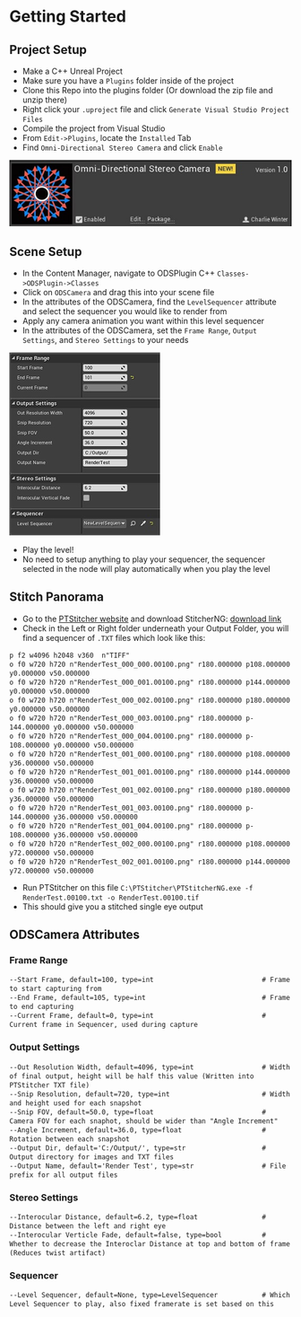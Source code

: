 
# Getting Started
## Project Setup

- Make a C++ Unreal Project 
- Make sure you have a `Plugins` folder inside of the project
- Clone this Repo into the plugins folder (Or download the zip file and unzip there)
- Right click your `.uproject` file and click `Generate Visual Studio Project Files`
- Compile the project from Visual Studio
- From `Edit->Plugins`, locate the `Installed` Tab
- Find  `Omni-Directional Stereo Camera` and click `Enable`

![](Images/plugin_a.jpg)
## Scene Setup

- In the Content Manager, navigate to ODSPlugin C++ `Classes->ODSPlugin->Classes`
- Click on `ODSCamera` and drag this into your scene file
- In the attributes of the ODSCamera, find the `LevelSequencer` attribute and select the sequencer you would like to render from
- Apply any camera animation you want within this level sequencer
- In the attributes of the ODSCamera, set the `Frame Range`, `Output Settings`, and `Stereo Settings` to your needs

![](Images/attributes_a.jpg)

- Play the level!
- No need to setup anything to play your sequencer, the sequencer selected in the node will play automatically when you play the level

## Stitch Panorama

- Go to the [PTStitcher website](https://webuser.hs-furtwangen.de/~dersch/PTStitcherNG/) and download StitcherNG: [download link](https://webuser.hs-furtwangen.de/~dersch/PTStitcherNG/PTStitcherNG0.7b.zip) 
- Check in the Left or Right folder underneath your Output Folder, you will find a sequencer of `.TXT` files which look like this:
```
p f2 w4096 h2048 v360  n"TIFF"
o f0 w720 h720 n"RenderTest_000_000.00100.png" r180.000000 p108.000000 y0.000000 v50.000000
o f0 w720 h720 n"RenderTest_000_001.00100.png" r180.000000 p144.000000 y0.000000 v50.000000
o f0 w720 h720 n"RenderTest_000_002.00100.png" r180.000000 p180.000000 y0.000000 v50.000000
o f0 w720 h720 n"RenderTest_000_003.00100.png" r180.000000 p-144.000000 y0.000000 v50.000000
o f0 w720 h720 n"RenderTest_000_004.00100.png" r180.000000 p-108.000000 y0.000000 v50.000000
o f0 w720 h720 n"RenderTest_001_000.00100.png" r180.000000 p108.000000 y36.000000 v50.000000
o f0 w720 h720 n"RenderTest_001_001.00100.png" r180.000000 p144.000000 y36.000000 v50.000000
o f0 w720 h720 n"RenderTest_001_002.00100.png" r180.000000 p180.000000 y36.000000 v50.000000
o f0 w720 h720 n"RenderTest_001_003.00100.png" r180.000000 p-144.000000 y36.000000 v50.000000
o f0 w720 h720 n"RenderTest_001_004.00100.png" r180.000000 p-108.000000 y36.000000 v50.000000
o f0 w720 h720 n"RenderTest_002_000.00100.png" r180.000000 p108.000000 y72.000000 v50.000000
o f0 w720 h720 n"RenderTest_002_001.00100.png" r180.000000 p144.000000 y72.000000 v50.000000
```
- Run PTStitcher on this file
`C:\PTStitcher\PTStitcherNG.exe -f RenderTest.00100.txt -o RenderTest.00100.tif`
- This should give you a stitched single eye output

## ODSCamera Attributes

### Frame Range
```
--Start Frame, default=100, type=int                           # Frame to start capturing from
--End Frame, default=105, type=int                             # Frame to end capturing
--Current Frame, default=0, type=int                           # Current frame in Sequencer, used during capture
```
### Output Settings
```
--Out Resolution Width, default=4096, type=int                 # Width of final output, height will be half this value (Written into PTStitcher TXT file)
--Snip Resolution, default=720, type=int                       # Width and height used for each snapshot
--Snip FOV, default=50.0, type=float                           # Camera FOV for each snaphot, should be wider than "Angle Increment"
--Angle Increment, default=36.0, type=float                    # Rotation between each snapshot
--Output Dir, default='C:/Output/', type=str                   # Output directory for images and TXT files
--Output Name, default='Render Test', type=str                 # File prefix for all output files
```
### Stereo Settings
```
--Interocular Distance, default=6.2, type=float                # Distance between the left and right eye
--Interocular Verticle Fade, default=false, type=bool          # Whether to decrease the Interoclar Distance at top and bottom of frame (Reduces twist artifact)
```
### Sequencer
```
--Level Sequencer, default=None, type=LevelSequencer           # Which Level Sequencer to play, also fixed framerate is set based on this
```
